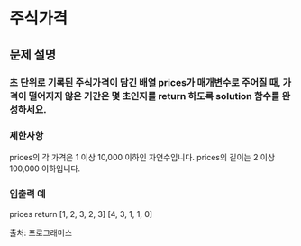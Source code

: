 # 주식가격

## 문제 설명
### 초 단위로 기록된 주식가격이 담긴 배열 prices가 매개변수로 주어질 때, 가격이 떨어지지 않은 기간은 몇 초인지를 return 하도록 solution 함수를 완성하세요.

### 제한사항
prices의 각 가격은 1 이상 10,000 이하인 자연수입니다.
prices의 길이는 2 이상 100,000 이하입니다.

### 입출력 예
prices	return
[1, 2, 3, 2, 3]	[4, 3, 1, 1, 0]

출처: 프로그래머스
